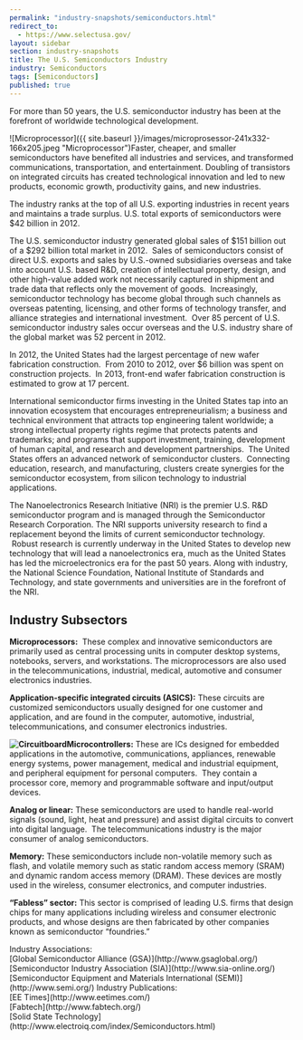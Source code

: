 ```yaml
---
permalink: "industry-snapshots/semiconductors.html"
redirect_to:
  - https://www.selectusa.gov/
layout: sidebar
section: industry-snapshots
title: The U.S. Semiconductors Industry
industry: Semiconductors
tags: [Semiconductors]
published: true
---
```


For more than 50 years, the U.S. semiconductor industry has been at the forefront of worldwide technological development.&nbsp;&nbsp;

<span class="imgright">![Microprocessor]({{ site.baseurl }}/images/microprosessor-241x332-166x205.jpeg "Microprocessor")</span>Faster, cheaper, and smaller semiconductors have benefited all industries and services, and transformed communications, transportation, and entertainment. Doubling of transistors on integrated circuits has created technological innovation and led to new products, economic growth, productivity gains, and new industries.

The industry ranks at the top of all U.S. exporting industries in recent years and maintains a trade surplus. U.S. total exports of semiconductors were $42 billion in 2012. 

The U.S.
semiconductor industry generated global sales of $151 billion out of a $292
billion total market in 2012. &nbsp;Sales of semiconductors
consist of direct U.S. exports and sales by U.S.-owned subsidiaries overseas
and take into account U.S. based R&amp;D, creation of intellectual property,
design, and other high-value added work not necessarily captured in shipment
and trade data that reflects only the movement of goods. &nbsp;Increasingly, semiconductor technology has
become global through such channels as overseas patenting, licensing, and other
forms of technology transfer, and alliance strategies and international
investment. &nbsp;Over 85 percent of U.S.
semiconductor industry sales occur overseas and the U.S. industry share of the
global market was 52 percent in 2012.

In 2012, the United States had the largest
percentage of new wafer fabrication construction.&nbsp; From 2010 to 2012, over $6 billion was spent
on construction projects.&nbsp; In 2013,
front-end wafer fabrication construction is estimated to grow at 17 percent.

International semiconductor firms investing in the United States tap into an innovation ecosystem that encourages entrepreneurialism; a business and technical environment that attracts top engineering talent worldwide; a strong intellectual property rights regime that protects patents and trademarks; and programs that support investment, training, development of human capital, and research and development partnerships. &nbsp;The United States offers an advanced network of semiconductor clusters. &nbsp;Connecting education, research, and manufacturing, clusters create synergies for the semiconductor ecosystem, from silicon technology to industrial applications.

The Nanoelectronics Research Initiative (NRI) is the premier U.S. R&amp;D semiconductor program and is managed through the Semiconductor Research Corporation. The NRI supports university research to find a replacement beyond the limits of current semiconductor technology. &nbsp;Robust research is currently underway in the United States to develop new technology that will lead a nanoelectronics era, much as the United States has led the microelectronics era for the past 50 years. Along with industry, the National Science Foundation, National Institute of Standards and Technology, and state governments and universities are in the forefront of the NRI.

## Industry Subsectors

**Microprocessors:**&nbsp; These complex and innovative semiconductors are primarily used as central processing units in computer desktop systems, notebooks, servers, and workstations. The microprocessors are also used in the telecommunications, industrial, medical, automotive and consumer electronics industries.&nbsp;

**Application-specific integrated circuits (ASICS):** These circuits are customized semiconductors usually designed for one customer and application, and are found in the computer, automotive, industrial, telecommunications, and consumer electronics industries.

**<span class="imgright">![Circuitboard]({{base.url}}/images/circuitboard-228x214.jpeg "Circuitboard")</span>Microcontrollers:** These are ICs designed for embedded applications in the automotive, communications, appliances, renewable energy systems, power management, medical and industrial equipment, and peripheral equipment for personal computers. &nbsp;They contain a processor core, memory and programmable software and input/output devices. 

**Analog or linear:** These semiconductors are used to handle real-world signals (sound, light, heat and pressure) and assist digital circuits to convert into digital language. &nbsp;The telecommunications industry is the major consumer of analog semiconductors.

**Memory:** These semiconductors include non-volatile memory such as flash, and volatile memory such as static random access memory (SRAM) and dynamic random access memory (DRAM). These devices are mostly used in the wireless, consumer electronics, and computer industries.

**“Fabless” sector:** This sector is comprised of leading U.S. firms that design chips for many applications including wireless and consumer electronic products, and whose designs are then fabricated by other companies known as semiconductor “foundries.” 

<span class="field field-type-link field-field-industry-assoications">
      <span class="field-label">Industry Associations:&nbsp;</span><br>
    <span class="field-items">
            <span class="field-item odd">
                    [Global Semiconductor Alliance (GSA)](http://www.gsaglobal.org/)        </span><br>
              <span class="field-item even">
                    [Semiconductor Industry Association (SIA)](http://www.sia-online.org/)        </span><br>
              <span class="field-item odd">
                    [Semiconductor Equipment and Materials International (SEMI)](http://www.semi.org/)        </span>
        </span>
</span>
<span class="field field-type-link field-field-industry-publications">
      <span class="field-label">Industry Publications:&nbsp;</span><br>
    <span class="field-items">
            <span class="field-item odd">
                    [EE Times](http://www.eetimes.com/)        </span><br>
              <span class="field-item even">
                    [Fabtech](http://www.fabtech.org/)        </span><br>
              <span class="field-item odd">
                    [Solid State Technology](http://www.electroiq.com/index/Semiconductors.html)        </span>
        </span>
</span>
